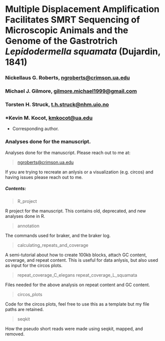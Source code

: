 # Multiple Displacement Amplification Facilitates SMRT Sequencing of Microscopic Animals and the Genome of the Gastrotrich *Lepidodermella squamata* (Dujardin, 1841)
### Nickellaus G. Roberts, ngroberts@crimson.ua.edu
### Michael J. Gilmore, gilmore.michael1999@gmail.com
### Torsten H. Struck, t.h.struck@nhm.uio.no
### *Kevin M. Kocot, kmkocot@ua.edu

* Corresponding author.

### Analyses done for the manuscript.

Analyses done for the manuscript. Please reach out to me at:

> ngroberts@crimson.ua.edu

If you are trying to recreate an anlysis or a visualization (e.g. circos) and having issues please reach out to me.

##### Contents:

> R_project

R project for the manuscript. This contains old, deprecated, and new analyses done in R. 

> annotation

The commands used for braker, and the braker log.

> calculating_repeats_and_coverage 

A semi-tutorial about how to create 100kb blocks, attach GC content, coverage, and repeat content. This is useful for data anlysis, but also used as input for the circos plots.

>repeat_coverage_C_elegans
>repeat_coverage_L_squamata

Files needed for the above analysis on repeat content and GC content. 

>circos_plots

Code for the circos plots, feel free to use this as a template but my file paths are retained.

>seqkit

How the pseudo short reads were made using seqkit, mapped, and removed. 


